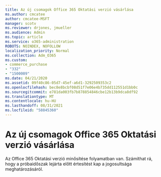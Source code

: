```yaml
---
title: Az új csomagok Office 365 Oktatási verzió vásárlása
ms.author: cmcatee
author: cmcatee-MSFT
manager: scotv
ms.reviewer: drjones, jmueller
ms.audience: Admin
ms.topic: article
ms.service: o365-administration
ROBOTS: NOINDEX, NOFOLLOW
localization_priority: Normal
ms.collection: Adm_O365
ms.custom:
- commerce_purchase
- "332"
- "1500009"
ms.date: 04/21/2020
ms.assetid: 09f40c86-05d7-45ef-a6d1-3292509353c2
ms.openlocfilehash: bec8e8bcbf08d51f7e06e4b735dd112551d1bb0c
ms.sourcegitcommit: e781da003fb7b878854846cbe12b13b9dca8df92
ms.translationtype: MT
ms.contentlocale: hu-HU
ms.lasthandoff: 08/31/2021
ms.locfileid: "58845360"
---
```

# <a name="how-to-purchase-office-365-education-plans"></a>Az új csomagok Office 365 Oktatási verzió vásárlása

Az Office 365 Oktatási verzió minősítése folyamatban van. Számíthat rá, hogy a próbaidőszak lejárta előtt értesítést kap a jogosultsága meghatározásáról.
